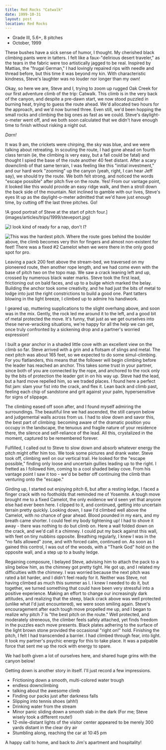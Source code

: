 ```yaml
---
title: Red Rocks "Catwalk"
date: 1999-10-31
layout: post
location: Red Rocks
---
```


* Grade III, 5.6+, 8 pitches
* October, 1999


These bushes have a sick sense of humor, I thought. My cherished black climbing
pants were in tatters. I felt like a faux-"delirious desert traveler," as
the tears in the fabric were too artistically jagged to be real. Inspired
by Mattias, the "frugal German," I had lovingly repaired rips with needle
and thread before, but this time it was beyond my kin. With characteristic
kindness, Steve's laughter was no louder nor longer than my own!


Okay, so here we are, Steve and I, trying to zoom up rugged Oak Creek for our
first adventure climb of the trip: Catwalk. This climb is in the very back of
the canyon, and despite a pre-dawn start, we now stood puzzled in burning heat,
trying to guess the route ahead. We'd allocated two hours for the approach, and
we'd now burned three. Even still, we'd been hopping the small rocks and
climbing the big ones as fast as we could.  Steve's daylight-o-meter went off,
and we both soon calculated that we didn't have enough time to finish without
risking a night out.


*Darn!*



It was 9 am, the crickets were chirping, the sky was blue, and we were
talking about retreating. In scouting the route, I had gone ahead on
fourth class terrain (ie, the climbing is very easy, but a fall could
be fatal) and thought I spied the base of the route another 40 feet 
distant. After a scary downclimb of that same terrain, I was feeling
like this "initial investment," and our hard work "zooming" up the
canyon (yeah, right, I can hear Jeff say), we should try the route.
We both felt strong, and noticed the words "escape possible" after
pitch five on the route. Yes! From our vantage point, it looked like
this would provide an easy ridge walk, and then a stroll down the
back side of the mountain. Not inclined to gamble with our lives,
Steve's eyes lit up as the daylight-o-meter admitted that we'd have
just enough time, by cutting off the last three pitches. Go!

!A good portrait of Steve at the start of pitch four.](images/articles/trips/1999/steveport.jpg)

![I look kind of ready for a nap, don't I?](images/articles/trips/1999/meport.jpg)

![This was the hardest pitch. Where the route goes behind
the boulder above, the climb becomes very thin for fingers and 
almost non-existent for feet! There was a fixed #2 
Camelot when we were there in the only good spot for pro.](images/articles/trips/1999/p6cwalk.jpg)


Leaving a pack 200 feet above the stream-bed, we traversed on my
pioneered route, then another rope length, and we had come
even with the base of pitch two on the topo map. We saw a crack
leaning left and up, crossed by numerous black water marks. Steve
took the first lead, frictioning out on bald faces, and up to a
bulge which marked the belay. Building the anchor took some creativity,
and he had just the bits of metal to lodge into just the right
constrictions to build a good one. Pant tatters blowing in the light
breeze, I climbed up to admire his handiwork.


I geared up, muttering supplications to the slight overhang above, and
soon was in the mix. Gently, the rock led me around it to the left,
and a good bit of metal protected the move. It's funny, that just as
we get ourselves into these nerve-wracking situations, we're happy for
all the help we can get, once truly confronted by a sickening drop and
a partner's worried expression!


I built a gear anchor in a shaded little cove with an excellent view on
the climb so far. Steve arrived with a grin and a flotsam of slings and
metal. The next pitch was about 165 feet, so we expected to do some
simul-climbing. For you flatlanders, this means that the follower will
begin climbing before the leader has reached an anchor. This takes some
trust in your partner, since both of you are connected by the rope, and
anchored to the rock only by the bits of protection the leader got in
on his way up. Steve had the lead, but a hard move repelled him, so we
traded places. I found here a perfect fist jam: slam your fist into the
crack, and flex it. Lean back and climb past, feeling each chip of sandstone
and grit against your palm, hypersensitive for signs of slippage. 


The climbing eased off soon after, and I found myself admiring the
surroundings. The beautiful line we had ascended, the still canyon below
and judgemental walls across from us. I had to slow down and savor this,
the best part of climbing: becoming aware of the dramatic position you
occupy in the landscape, the tenuous and fragile nature of your residence
there, the silence and self-reliance of the lead. All this, crystalized
in the moment, captured to be remembered forever.


Fulfilled, I called out to Steve to slow down and absorb whatever energy
the pitch might offer him too. We took some pictures and drank water.
Steve took off, climbing well on our vertical trail. He looked for the
"escape possible," finding only loose and uncertain gullies leading up to
the right. I fretted as I followed him, coming to a cool shaded belay cove.
From his vantage point I saw it too - we'd
be better off continuing the climb than venturing onto the "escape."


Girding up, I started out enjoying pitch 6, but after a resting ledge, I
faced a finger crack with no footholds that reminded me of Yosemite.
A tough move brought me to a fixed Camelot, the only evidence we'd seen
yet that anyone else had ever been here. I clipped to it, and continued,
getting into uncertain terrain pretty quickly. Looking down, I saw I'd
climbed well above the Camelot, with no chance of gear ahead. Blood
pounded in my ears, and my breath came shorter. I could feel my body
tightening up! I had to shove it away - there was nothing to do but
climb on. Here a wall folded down on the crack, and we'd call it a
chimney. I could put my back against this wall, with feet on tiny
nubbins opposite. Breathing regularly, I knew I was in the "no falls
allowed" zone, and with forced calm, continued on. As soon as I gained
this control, I was out of the woods, with a "Thank God" hold on the
opposite wall, and a step up to a bushy ledge. 



Regaining composure, I belayed Steve, advising him to attach the pack to
a sling below him, as the chimney got pretty tight. He got up, and I
related my difficulties with the chimney. I was worried because the
next pitch was rated a bit harder, and I didn't feel ready for it. 
Neither was Steve, not having climbed as much this summer as I. I knew
I needed to do it, but together, we turned something that could have been
very stressful into a positive experience. Making an effort to change
our increasingly dark attitudes, and realizing that the steep, black
crack above was well protected (unlike what I'd just encountered), we
were soon smiling again. Steve's encouragement after each tough move
propelled me up, and I began to realize why pitch 7 is "the best pitch
on the route." Well protected, and moderately streneous, the climber
feels safely attached, yet finds freedom in the puzzles each move
presents. Black plates adhering to the surface of the light brown
stone provided the occasional "right on!" hold. Finishing the pitch,
I felt I had transcended a barrier. I had climbed through fear, into
light. It took my partner's psychic energy for this to take place. It
was a palpable force that sent me up the rock with energy to spare.


We had both given a lot of ourselves here, and shared huge grins with
the canyon below!


Getting down is another story in itself. I'll just record a few impressions.

* Frictioning down a smooth, multi-colored water trough
* endless downclimbing
* talking about the awesome climb
* Finding our packs just after darkness falls
* Slipping into tennis shoes (ahh!)
* Drinking water from the stream
* Minor panic sliding down a smooth slab in the dark (For me; Steve wisely
took a different route!)
* 12-mile-distant lights of the visitor center appeared to be merely 
300 yards distant in the clear dry air
* Stumbling along, reaching the car at 10:45 pm


A happy call to home, and back to Jim's apartment and hospitality!





